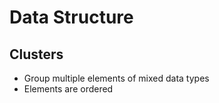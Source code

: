 # Data Structure

## Clusters  

* Group multiple elements of mixed data types 
* Elements are ordered


